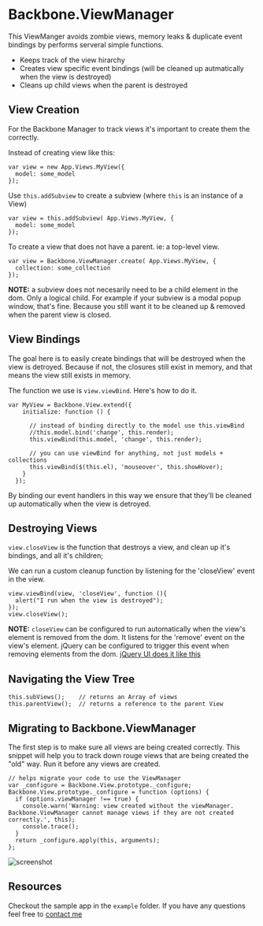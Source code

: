 # Backbone.ViewManager


This ViewManger avoids zombie views, memory leaks & duplicate event bindings by performs serveral simple functions.

- Keeps track of the view hirarchy
- Creates view specific event bindings (will be cleaned up autmatically when the view is destroyed)
- Cleans up child views when the parent is destroyed


## View Creation

For the Backbone Manager to track views it's important to create them the correctly.

Instead of creating view like this:

    var view = new App.Views.MyView({
      model: some_model
    });

Use `this.addSubview` to create a subview (where `this` is an instance of a View)

    var view = this.addSubview( App.Views.MyView, {
      model: some_model
    });

To create a view that does not have a parent. ie: a top-level view.

    var view = Backbone.ViewManager.create( App.Views.MyView, {
      collection: some_collection
    });


**NOTE:** a subview does not necesarily need to be a child element in the dom. Only a logical child.
For example if your subview is a modal popup window, that's fine. Because you still want it to be cleaned up & removed when the parent view is closed.

## View Bindings

The goal here is to easily create bindings that will be destroyed when the view is detroyed.
Because if not, the closures still exist in memory, and that means the view still exists in memory.

The function we use is `view.viewBind`.
Here's how to do it.

    var MyView = Backbone.View.extend({
        initialize: function () {

          // instead of binding directly to the model use this.viewBind
          //this.model.bind('change', this.render);
          this.viewBind(this.model, 'change', this.render);

          // you can use viewBind for anything, not just models + collections
          this.viewBind($(this.el), 'mouseover', this.showHover);
        }
      });

By binding our event handlers in this way we ensure that they'll be cleaned up automatically when the view is detroyed.

## Destroying Views

`view.closeView` is the function that destroys a view, and clean up it's bindings, and all it's children;

We can run a custom cleanup function by listening for the 'closeView' event in the view.

    view.viewBind(view, 'closeView', function (){
      alert("I run when the view is destroyed");
    });
    view.closeView();

**NOTE:** `closeView` can be configured to run automatically when the view's element is removed from the dom. It listens for the 'remove' event on the view's element.
jQuery can be configured to trigger this event when removing elements from the dom.
 [jQuery UI does it like this](https://gist.github.com/3848926)

## Navigating the View Tree

    this.subViews();    // returns an Array of views
    this.parentView();  // returns a reference to the parent View

## Migrating to Backbone.ViewManager

The first step is to make sure all views are being created correctly.
This snippet will help you to track down rouge views that are being created the "old" way. Run it before any views are created.

    // helps migrate your code to use the ViewManager
    var _configure = Backbone.View.prototype._configure;
    Backbone.View.prototype._configure = function (options) {
      if (options.viewManager !== true) {
        console.warn('Warning: view created without the viewManager. Backbone.ViewManager cannot manage views if they are not created correctly.', this);
        console.trace();
      }
      return _configure.apply(this, arguments);
    };

![screenshot](http://cl.ly/image/0g0c2H0h1P11/content)

## Resources

Checkout the sample app in the `example` folder.
If you have any questions feel free to [contact me](mailto:p3dro.sola@gmail.com)

